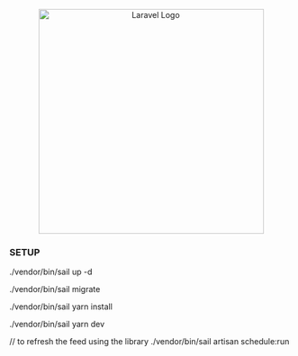 <p align="center"><a href="https://laravel.com" target="_blank"><img src="https://raw.githubusercontent.com/laravel/art/master/logo-lockup/5%20SVG/2%20CMYK/1%20Full%20Color/laravel-logolockup-cmyk-red.svg" width="400" alt="Laravel Logo"></a></p>

### SETUP
./vendor/bin/sail up -d

./vendor/bin/sail migrate

./vendor/bin/sail yarn install

./vendor/bin/sail yarn dev

// to refresh the feed using the library
./vendor/bin/sail artisan schedule:run 
